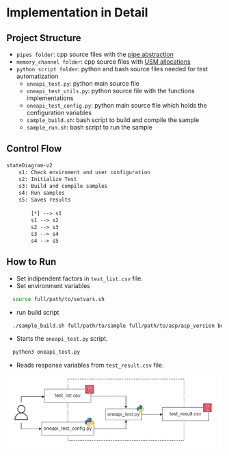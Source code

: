 # Implementation in Detail

## Project Structure <a name="ch_pr_struct"></a>
* `pipes folder`: cpp source files with the [pipe abstraction](../doc/intel_oneAPI.md#ch_pipes)
* `memory_channel folder`: cpp source files with [USM allocations](../doc/intel_oneAPI.md#ch_usm)
* `python script folder`: python and bash source files needed for test automatization
    * `oneapi_test.py`: python main source file
    * `oneapi_test_utils.py`: python source file with the functions implementations
    * `oneapi_test_config.py`: python main source file which holds the configuration variables
    * `sample_build.sh`: bash script to build and compile the sample
    * `sample_run.sh`: bash script to run the sample

## Control Flow <a name="ch_flow_control"></a>
```mermaid
stateDiagram-v2
    s1: Check enviroment and user configuration
    s2: Initialize Test
    s3: Build and compile samples
    s4: Run samples
    s5: Saves results
        
        [*] --> s1
        s1 --> s2
        s2 --> s3
        s3 --> s4
        s4 --> s5
```


## How to Run <a name="ch_run"></a>
* Set indipendent factors in `test_list.csv` file.
* Set environment variables
```bash
  source full/path/to/setvars.sh 
```
* run build script
```bash
  ./sample_build.sh full/path/to/sample full/path/to/asp/asp_version board_variant
```
* Starts the `oneapi_test.py` script.
```bash
  python3 oneapi_test.py
```
* Reads response variables from `test_result.csv` file.

<p align="center">
  <img src="../doc/img/test_flow.png" width="600">
</p>
